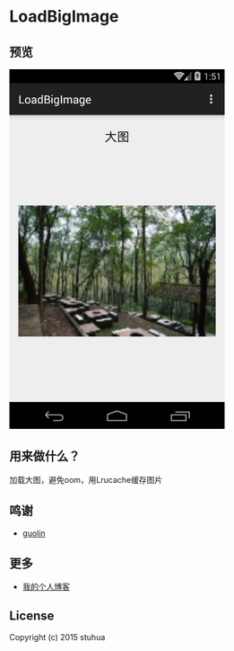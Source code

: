 # LoadBigImage

## 预览

<img src="/show.png" width="384px" height="640px"/>

## 用来做什么？

加载大图，避免oom，用Lrucache缓存图片

## 鸣谢

- [guolin](http://blog.csdn.net/guolin_blog/article/details/9316683)

## 更多

- [我的个人博客](http://stuhua.github.io/)

## License

Copyright (c) 2015 stuhua

